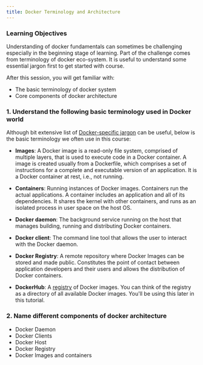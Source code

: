```yaml
---
title: Docker Terminology and Architecture
---
```



### Learning Objectives
Understanding of docker fundamentals can sometimes be challenging especially in the beginning stage of learning. Part of the challenge comes from terminology of docker eco-system. It is useful to understand some essential jargon first to get started with course.

After this session, you will get familiar with:
- The basic terminology of docker system
- Core components of docker architecture

### 1. Understand the following basic terminology used in Docker world

Although bit extensive list of [Docker-specific jargon](https://docs.docker.com/glossary/) can be useful, below is the basic terminology we often use in this course:

- **Images**: A Docker image is a read-only file system, comprised of multiple layers, that is used to execute code in a Docker container. A image is created usually from a Dockerfile, which comprises a set of instructions for a complete and executable version of an application. It is a Docker container at rest, i.e., not running.

- **Containers**: Running instances of Docker images. Containers run the actual applications. A container includes an application and all of its dependencies. It shares the kernel with other containers, and runs as an isolated process in user space on the host OS. 

- **Docker daemon**: The background service running on the host that manages building, running and distributing Docker containers.

- **Docker client**: The command line tool that allows the user to interact with the Docker daemon.

- **Docker Registry**: A remote repository where Docker Images can be stored and made public. Constitutes the point of contact between application developers and their users and allows the distribution of Docker containers.

- **DockerHub**: A [registry](https://hub.docker.com/explore/) of Docker images. You can think of the registry as a directory of all available Docker images. You'll be using this later in this tutorial.


### 2. Name different components of docker architecture

- Docker Daemon
- Docker Clients
- Docker Host 
- Docker Registry 
- Docker Images and containers


